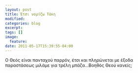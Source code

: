 ```yaml
---
layout: post
title: Έτσι νομίζω Τάκη
modified:
categories: blog
excerpt:
tags: []
image:
  feature:
date: 2011-05-17T15:39:55-04:00
---
```


O Θεός είναι πανταχού παρρόν, έτσι και πληρώνεται με έξοδα παραστάσεως μιλάμε για τρέλη μπάζα…Βοηθός Θεού κανείς;
